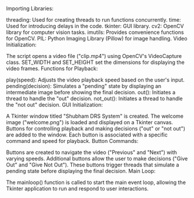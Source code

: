 Importing Libraries:

threading: Used for creating threads to run functions concurrently.
time: Used for introducing delays in the code.
tkinter: GUI library.
cv2: OpenCV library for computer vision tasks.
imutils: Provides convenience functions for OpenCV.
PIL: Python Imaging Library (Pillow) for image handling.
Video Initialization:

The script opens a video file ("clip.mp4") using OpenCV's VideoCapture class.
SET_WIDTH and SET_HEIGHT set the dimensions for displaying the video frames.
Functions for Playback:

play(speed): Adjusts the video playback speed based on the user's input.
pending(decision): Simulates a "pending" state by displaying an intermediate image before showing the final decision.
out(): Initiates a thread to handle the "out" decision.
not_out(): Initiates a thread to handle the "not out" decision.
GUI Initialization:

A Tkinter window titled "Shubham DRS System" is created.
The welcome image ("welcome.png") is loaded and displayed on a Tkinter canvas.
Buttons for controlling playback and making decisions ("out" or "not out") are added to the window. Each button is associated with a specific command and speed for playback.
Button Commands:

Buttons are created to navigate the video ("Previous" and "Next") with varying speeds.
Additional buttons allow the user to make decisions ("Give Out" and "Give Not Out"). These buttons trigger threads that simulate a pending state before displaying the final decision.
Main Loop:

The mainloop() function is called to start the main event loop, allowing the Tkinter application to run and respond to user interactions.
